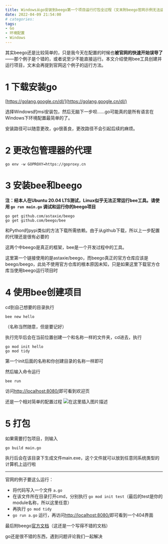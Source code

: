 ```yaml
---
title: Windows从go安装到beego第一个项目运行打包全过程（文末附beego官网示例无法运行的解决方案）
date: 2022-04-09 21:54:00
# categories:
tags:
- Go
- 环境配置
- Windows
---
```


其实beego还是比较简单的，只是我今天在配置的时候也**被官网的快速开始误导了**——那个例子是个错的，或者说至少不能直接运行。本文介绍使用bee工具创建并运行项目，文末会再提到官网这个例子的运行方法。

# 1 下载安装go

[https://golang.google.cn/dl/](https://golang.google.cn/dl/)

选择Windows的msi安装包，然后无脑下一步呗……go可能真的是所有语言在Windows下环境配置最简单的了。

安装路径可以随意更改，go很善良，更改路径不会引起后续的麻烦。

# 2 更改包管理器的代理

```text
go env -w GOPROXY=https://goproxy.cn
```

# 3 安装bee和beego

**注：经本人在Ubuntu 20.04 LTS测试，Linux似乎无法正常运行bee工具。请使用 `go run main.go` 调试和运行你的beego项目**

```text
go get github.com/astaxie/beego
go get github.com/beego/bee
```

和Python的pypi类似的方法下载所需依赖。由于从github下载，所以上一步配置的代理还是很有必要的

这两个中beego是真正的框架，bee是一个开发过程中的工具。

这里第一个链接使用的是astaxie/beego，而beego真正的官方仓库应该是beego/beego，此处不使用官方仓库的根本原因未知，只是如果这里下载官方仓库当使用beego运行项目时

# 4 使用bee创建项目

cd到自己想要的目录执行

```text
bee new hello
```

（名称当然随意，但是要记好）

执行完毕后会在当前位置创建一个和名称一样的文件夹，cd进去，执行

```text
go mod init hello
go mod tidy
```

第一个init后面的名称和你创建目录的名称一样即可

然后输入命令运行

```text
bee run
```

访问[http://localhost:8080/](http://localhost:8080/)即可看到欢迎页

还是一个相对简单的配置过程
![在这里插入图片描述](https://cdn.yixiangzhilv.com/images/36bdb2b3c8eef3b5c414bdb585ddabf5.png)
# 5 打包

如果需要打包项目，则输入

```
go build main.go
```

执行后会在该目录下生成文件main.exe，这个文件就可以放到任意同系统类型的计算机上运行啦

---

官网的例子要这么运行：

- 将代码写入一个文件 `a.go`
- 在该文件所在目录打开cmd，分别执行 `go mod init test`（最后的test是你的module名称，所以这里任意）
- 再执行 `go mod tidy`
- `go run a.go` 运行，再访问[http://localhost:8080/](http://localhost:8080/)即可看到一个404界面

最后附beego[官方文档](https://beego.me/docs/quickstart/)（这还是一个写得不错的文档）

go还是很不错的东西，遇到问题评论我们一起解决
